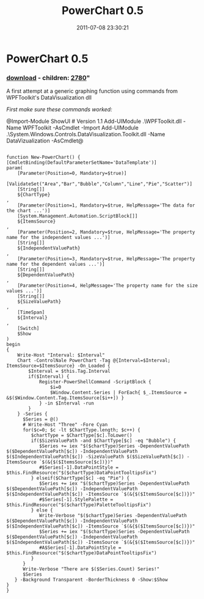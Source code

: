 ﻿---
pid:            2779
parent:         0
children:       2780
poster:         Joel Bennett
title:          PowerChart 0.5
date:           2011-07-08 23:30:21
format:         posh
---

# PowerChart 0.5

### [download](2779.ps1) - children: [2780](2780.md)"

A first attempt at a generic graphing function using commands from WPFToolkit's DataVisualization dll

*First make sure these commands worked:*

@Import-Module ShowUI # Version 1.1
Add-UIModule .\WPFToolkit.dll -Name WPFToolkit -AsCmdlet -Import
Add-UIModule .\System.Windows.Controls.DataVisualization.Toolkit.dll -Name DataVizualization -AsCmdlet@ 


```posh

function New-PowerChart() {
[CmdletBinding(DefaultParameterSetName='DataTemplate')]
param(
    [Parameter(Position=0, Mandatory=$true)]
    [ValidateSet("Area","Bar","Bubble","Column","Line","Pie","Scatter")]
    [String[]]
    ${ChartType}
,
    [Parameter(Position=1, Mandatory=$true, HelpMessage='The data for the chart ...')]
    [System.Management.Automation.ScriptBlock[]]
    ${ItemsSource}
,
    [Parameter(Position=2, Mandatory=$true, HelpMessage='The property name for the independent values ...')]
    [String[]]
    ${IndependentValuePath}
,  
    [Parameter(Position=3, Mandatory=$true, HelpMessage='The property name for the dependent values ...')]
    [String[]]
    ${DependentValuePath}
,
    [Parameter(Position=4, HelpMessage='The property name for the size values ...')]
    [String[]]
    ${SizeValuePath}
,  
    [TimeSpan]    
    ${Interval}
,
    [Switch]
    $Show
)
begin
{
    Write-Host "Interval: $Interval"
    Chart -ControlNale PowerChart -Tag @{Interval=$Interval; ItemsSource=$ItemsSource} -On_Loaded {
        $Interval = $this.Tag.Interval
        if($Interval) {
            Register-PowerShellCommand -ScriptBlock {     
                $i=0
                $Window.Content.Series | ForEach{ $_.ItemsSource = &$($Window.Content.Tag.ItemsSource[$i++]) }
            } -in $Interval -run
        }
    } -Series {
      $Series = @()
      # Write-Host "Three" -Fore Cyan
      for($c=0; $c -lt $ChartType.length; $c++) {
         $chartType = $ChartType[$c].ToLower()
         if($SizeValuePath -and $ChartType[$c] -eq "Bubble") {
            $Series += iex "$($chartType)Series -DependentValuePath $($DependentValuePath[$c]) -IndependentValuePath $($IndependentValuePath[$c]) -SizeValuePath $($SizeValuePath[$c]) -ItemsSource `$(&{$($ItemsSource[$c])})" 
            #$Series[-1].DataPointStyle = $this.FindResource("$($chartType)DataPointTooltipsFix")
         } elseif($ChartType[$c] -eq "Pie") {
            $Series += iex "$($chartType)Series -DependentValuePath $($DependentValuePath[$c]) -IndependentValuePath $($IndependentValuePath[$c]) -ItemsSource `$(&{$($ItemsSource[$c])})"
            #$Series[-1].StylePalette = $this.FindResource("$($chartType)PaletteTooltipsFix")
         } else {
            Write-Verbose "$($chartType)Series -DependentValuePath $($DependentValuePath[$c]) -IndependentValuePath $($IndependentValuePath[$c]) -ItemsSource `$(&{$($ItemsSource[$c])})" 
            $Series += iex "$($chartType)Series -DependentValuePath $($DependentValuePath[$c]) -IndependentValuePath $($IndependentValuePath[$c]) -ItemsSource `$(&{$($ItemsSource[$c])})" 
            #A$Series[-1].DataPointStyle = $this.FindResource("$($chartType)DataPointTooltipsFix")
         }       
      }
      Write-Verbose "There are $($Series.Count) Series!"
      $Series
   } -Background Transparent -BorderThickness 0 -Show:$Show
}
}

```
